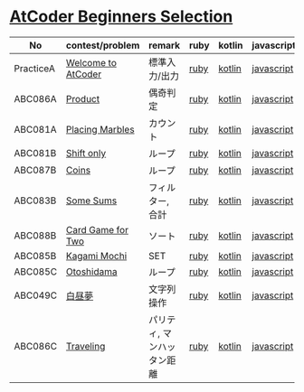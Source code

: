 # [AtCoder Beginners Selection](https://atcoder.jp/contests/abs)

| No | contest/problem | remark | ruby | kotlin | javascript | haskell |
|----|-----------------|--------|------|--------|------------|---------|
| PracticeA | [Welcome to AtCoder](https://atcoder.jp/contests/abs/tasks/practice_1) | 標準入力/出力 | [ruby](ruby/practice_1.rb) | [kotlin](kotlin/practice_1.kt) | [javascript](javascript/practice_1.js) |[haskell](haskell/practice_1.hs)|
| ABC086A | [Product](https://atcoder.jp/contests/abs/tasks/abc086_a) | 偶奇判定 | [ruby](ruby/abc086_a.rb) | [kotlin](kotlin/abc086_a.kt) | [javascript](javascript/abc086_a.js) | [haskell](haskell/abc086_a.hs) |
| ABC081A | [Placing Marbles](https://atcoder.jp/contests/abs/tasks/abc081_a) | カウント | [ruby](ruby/abc081_a.rb) | [kotlin](kotlin/abc081_a.kt) | [javascript](javascript/abc081_a.js) | [haskell](haskell/abc081_a.hs) |
| ABC081B | [Shift only](https://atcoder.jp/contests/abs/tasks/abc081_b) | ループ | [ruby](ruby/abc081_b.rb) | [kotlin](kotlin/abc081_b.kt) | [javascript](javascript/abc081_b.js) | [haskell](haskell/abc081_b.hs) |
| ABC087B | [Coins](https://atcoder.jp/contests/abs/tasks/abc087_b) | ループ | [ruby](ruby/abc087_b.rb) | [kotlin](kotlin/abc087_b.kt) | [javascript](javascript/abc087_b.js) | [haskell](haskell/abc087_b.hs) |
| ABC083B | [Some Sums](https://atcoder.jp/contests/abs/tasks/abc083_b) | フィルター, 合計 | [ruby](ruby/abc083_b.rb) | [kotlin](kotlin/abc083_b.kt) | [javascript](javascript/abc083_b.js) | [haskell](haskell/abc083_b.hs) |
| ABC088B | [Card Game for Two](https://atcoder.jp/contests/abs/tasks/abc088_b) | ソート | [ruby](ruby/abc088_b.rb) | [kotlin](kotlin/abc088_b.kt) | [javascript](javascript/abc088_b.js) | [haskell](haskell/abc088_b.hs) |
| ABC085B | [Kagami Mochi](https://atcoder.jp/contests/abs/tasks/abc085_b) | SET | [ruby](ruby/abc085_b.rb) | [kotlin](kotlin/abc085_b.kt) | [javascript](javascript/abc085_b.js) | [haskell](haskell/abc085_b.hs) |
| ABC085C | [Otoshidama](https://atcoder.jp/contests/abs/tasks/abc085_c) | ループ | [ruby](ruby/abc085_c.rb) | [kotlin](kotlin/abc085_c.kt) | [javascript](javascript/abc085_c.js) | [haskell](haskell/abc085_c.hs) |
| ABC049C | [白昼夢](https://atcoder.jp/contests/abs/tasks/arc065_a) | 文字列操作 | [ruby](ruby/arc065_a.rb) | [kotlin](kotlin/arc065_a.kt) | [javascript](javascript/arc065_a.js) ||
| ABC086C | [Traveling](https://atcoder.jp/contests/abs/tasks/arc089_a) | パリティ, マンハッタン距離 | [ruby](ruby/arc089_a.rb) | [kotlin](kotlin/arc089_a.kt) | [javascript](javascript/arc089_a.js) ||

